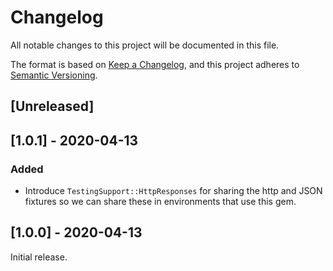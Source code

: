 # Changelog

All notable changes to this project will be documented in this file.

The format is based on [Keep a Changelog](https://keepachangelog.com/en/1.0.0/), and this project
adheres to [Semantic Versioning](https://semver.org/spec/v2.0.0.html).

## [Unreleased]

## [1.0.1] - 2020-04-13

### Added
- Introduce `TestingSupport::HttpResponses` for sharing the http and JSON fixtures
so we can share these in environments that use this gem.

## [1.0.0] - 2020-04-13

Initial release.
